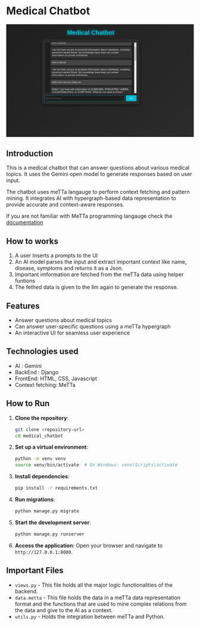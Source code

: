 # Medical Chatbot

![alt text](image.png)



## Introduction

This is a medical chatbot that can answer questions about various medical topics. It uses the Gemini open model to generate responses based on user input.

The chatbot uses meTTa langauge to perform context fetching and pattern mining. It integrates AI with hypergraph-based data representation to provide accurate and context-aware responses.

If you are not familiar with MeTTa programming langauge check the [documentation](https://metta-lang.dev/)


## How to works
1. A user Inserts a prompts to the UI 
2. An AI model parses the input and extract important context like name, disease, symptoms and returns it as a Json.
3. Important imformation are fetched from the meTTa data using helper funtions
4. The fethed data is given to the llm again to generate the response.
 

## Features

- Answer questions about medical topics
- Can answer user-specific questions using a meTTa hypergraph
- An interactive UI for seamless user experience

## Technologies used

- AI : Gemini
- BackEnd : Django
- FrontEnd: HTML, CSS, Javascript 
- Context fetching: MeTTa

## How to Run

1. **Clone the repository**:

   ```bash
   git clone <repository-url>
   cd medical_chatbot
   ```

2. **Set up a virtual environment**:

   ```bash
   python -m venv venv
   source venv/bin/activate  # On Windows: venv\Scripts\activate
   ```

3. **Install dependencies**:

   ```bash
   pip install -r requirements.txt
   ```

4. **Run migrations**:

   ```bash
   python manage.py migrate
   ```

5. **Start the development server**:

   ```bash
   python manage.py runserver
   ```

6. **Access the application**:
   Open your browser and navigate to `http://127.0.0.1:8000`.

## Important Files

- `views.py` - This file holds all the major logic functionalities of the backend.
- `data.metta` - This file holds the data in a meTTa data representation format and the functions that are used to mine complex relations from the data and give to the AI as a context.
- `utils.py` - Holds the integration between meTTa and Python.
